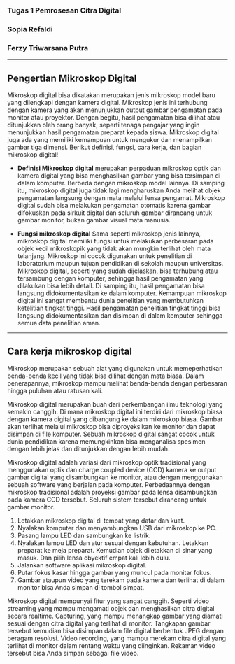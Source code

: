 ### Tugas 1 Pemrosesan Citra Digital
### Sopia Refaldi
### Ferzy Triwarsana Putra

<hr>

## Pengertian Mikroskop Digital
Mikroskop digital bisa dikatakan merupakan jenis mikroskop model baru yang dilengkapi dengan kamera digital. Mikroskop jenis ini terhubung dengan kamera yang akan menunjukkan output gambar pengamatan pada monitor atau proyektor. Dengan begitu, hasil pengamatan bisa dilihat atau ditunjukkan oleh orang banyak, seperti tenaga pengajar yang ingin menunjukkan hasil pengamatan preparat kepada siswa. Mikroskop digital juga ada yang memiliki kemampuan untuk mengukur dan menampilkan gambar tiga dimensi. Berikut definisi, fungsi, cara kerja, dan bagian mikroskop digital!

- **Definisi Mikroskop digital** merupakan perpaduan mikroskop optik dan kamera digital yang bisa menghasilkan gambar yang bisa tersimpan di dalam komputer. Berbeda dengan mikroskop model lainnya. Di samping itu, mikroskop digital juga tidak lagi mengharuskan Anda melihat objek pengamatan langsung dengan mata melalui lensa pengamat. Mikroskop digital sudah bisa melakukan pengamatan otomatis karena gambar difokuskan pada sirkuit digital dan seluruh gambar dirancang untuk gambar monitor, bukan gambar visual mata manusia.

- **Fungsi mikroskop digital**
Sama seperti mikroskop jenis lainnya, mikroskop digital memiliki fungsi untuk melakukan perbesaran pada objek kecil mikroskopik yang tidak akan mungkin terlihat oleh mata telanjang. Mikroskop ini cocok digunakan untuk penelitian di laboratorium maupun tujuan pendidikan di sekolah maupun universitas.
Mikroskop digital, seperti yang sudah dijelaskan, bisa terhubung atau tersambung dengan komputer, sehingga hasil pengamatan yang dilakukan bisa lebih detail. Di samping itu, hasil pengamatan bisa langsung didokumentasikan ke dalam komputer. Kemampuan mikroskop digital ini sangat membantu dunia penelitian yang membutuhkan ketelitian tingkat tinggi. Hasil pengamatan penelitian tingkat tinggi bisa langsung didokumentasikan dan disimpan di dalam komputer sehingga semua data penelitian aman. 

<hr>

## Cara kerja mikroskop digital

Mikroskop merupakan sebuah alat yang digunakan untuk memeperhatikan benda-benda kecil yang tidak bisa dilihat dengan mata biasa. Dalam penerapannya, mikroskop mampu melihat benda-benda dengan perbesaran hingga puluhan atau ratusan kali.

Mikroskop digital merupakan buah dari perkembangan ilmu teknologi yang semakin canggih. Di mana mikroskop digital ini terdiri dari mikroskop biasa dengan kamera digital yang dibangung ke dalam mikroskop biasa. Gambar akan terlihat melalui mikroskop bisa diproyeksikan ke monitor dan dapat disimpan di file komputer. Sebuah mikroskop digital sangat cocok untuk dunia pendidikan karena memungkinkan bisa menganalisa spesimen dengan lebih jelas dan ditunjukkan dengan lebih mudah.

Mikroskop digital adalah variasi dari mikroskop optik tradisional yang menggunakan optik dan charge coupled device (CCD) kamera ke output gambar digital yang disambungkan ke monitor, atau dengan menggunakan sebuah software yang berjalan pada komputer. Perbedaannya dengan mikroskop tradisional adalah proyeksi gambar pada lensa disambungkan pada kamera CCD tersebut. Seluruh sistem tersebut dirancang untuk gambar monitor.

1. Letakkan mikroskop digital di tempat yang datar dan kuat.
2. Nyalakan komputer dan menyambungkan USB dari mikroskop ke PC.
3. Pasang lampu LED dan sambungkan ke listrik.
4. Nyalakan lampu LED dan atur sesuai dengan kebutuhan. Letakkan preparat ke meja preparat. Kemudian objek diletakkan di sinar yang masuk. Dan pilih lensa obyektif empat kali lebih dulu.
5. Jalankan software aplikasi mikroskop digital.
6. Putar fokus kasar hingga gambar yang muncul pada monitar fokus.
7. Gambar ataupun video yang terekam pada kamera dan terlihat di dalam monitor bisa Anda simpan di tombol simpat.

Mikroskop digital mempunyai fitur yang sangat canggih. Seperti video streaming yang mampu mengamati objek dan menghasilkan citra digital secara realtime. Capturing, yang mampu menangkap gambar yang diamati sesuai dengan citra digital yang terlihat di monitor. Tangkapan gambar tersebut kemudian bisa disimpan dalam file digital berbentuk JPEG  dengan beragam resolusi. Video recording, yang mampu merekam citra digital yang terlihat di monitor dalam rentang waktu yang diinginkan. Rekaman video tersebut bisa Anda simpan sebagai file video.
